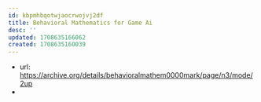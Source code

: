 ```yaml
---
id: kbpmhbqotwjaocrwojvj2df
title: Behavioral Mathematics for Game Ai
desc: ''
updated: 1708635166062
created: 1708635160039
---
```


- url: https://archive.org/details/behavioralmathem0000mark/page/n3/mode/2up
- 